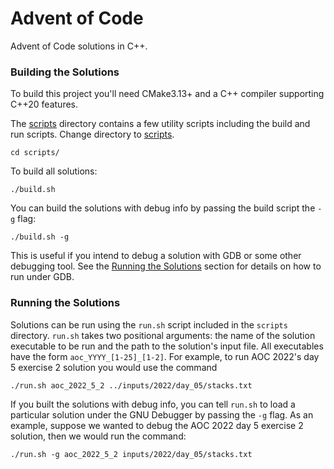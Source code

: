 # Advent of Code

Advent of Code solutions in C++.

### Building the Solutions

To build this project you'll need CMake3.13+ and a C++ compiler supporting
C++20 features.

The [scripts](scripts) directory contains a few utility scripts including the
build and run scripts. Change directory to [scripts](scripts).
```
cd scripts/
```

To build all solutions:
```
./build.sh
```

You can build the solutions with debug info by passing the build script the
`-g` flag:
```
./build.sh -g
```
This is useful if you intend to debug a solution with GDB or some other
debugging tool. See the [Running the Solutions](#running-the-solutions) section
for details on how to run under GDB.

### Running the Solutions

Solutions can be run using the `run.sh` script included in the `scripts`
directory. `run.sh` takes two positional arguments: the name of the
solution executable to be run and the path to the solution's input file.
All executables have the form `aoc_YYYY_[1-25]_[1-2]`. For example, to
run AOC 2022's day 5 exercise 2 solution you would use the command
```
./run.sh aoc_2022_5_2 ../inputs/2022/day_05/stacks.txt
```

If you built the solutions with debug info, you can tell `run.sh` to
load a particular solution under the GNU Debugger by passing the `-g` flag.
As an example, suppose we wanted to debug the AOC 2022 day 5 exercise 2
solution, then we would run the command:
```
./run.sh -g aoc_2022_5_2 inputs/2022/day_05/stacks.txt
```
